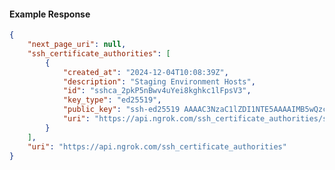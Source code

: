 <!-- Code generated for API Clients. DO NOT EDIT. -->

#### Example Response

```json
{
	"next_page_uri": null,
	"ssh_certificate_authorities": [
		{
			"created_at": "2024-12-04T10:08:39Z",
			"description": "Staging Environment Hosts",
			"id": "sshca_2pkP5nBwv4uYei8kghkc1lFpsV3",
			"key_type": "ed25519",
			"public_key": "ssh-ed25519 AAAAC3NzaC1lZDI1NTE5AAAAIMB5wQzc3lJUjzVKiuyCS/06dPBYJ5M9QcnqIqnIrFCM",
			"uri": "https://api.ngrok.com/ssh_certificate_authorities/sshca_2pkP5nBwv4uYei8kghkc1lFpsV3"
		}
	],
	"uri": "https://api.ngrok.com/ssh_certificate_authorities"
}
```
